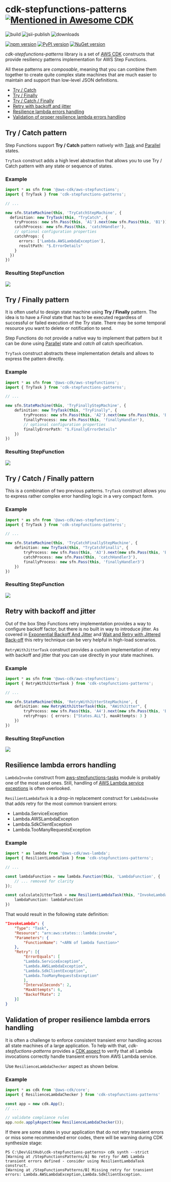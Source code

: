 # cdk-stepfunctions-patterns [![Mentioned in Awesome CDK](https://awesome.re/mentioned-badge.svg)](https://github.com/eladb/awesome-cdk)
![build](https://github.com/kolomied/cdk-stepfunctions-patterns/workflows/build/badge.svg)
![jsii-publish](https://github.com/kolomied/cdk-stepfunctions-patterns/workflows/jsii-publish/badge.svg)
![downloads](https://img.shields.io/npm/dt/cdk-stepfunctions-patterns)

[![npm version](https://badge.fury.io/js/cdk-stepfunctions-patterns.svg)](https://badge.fury.io/js/cdk-stepfunctions-patterns)
[![PyPI version](https://badge.fury.io/py/cdk-stepfunctions-patterns.svg)](https://badge.fury.io/py/cdk-stepfunctions-patterns)
[![NuGet version](https://badge.fury.io/nu/Talnakh.StepFunctions.Patterns.svg)](https://badge.fury.io/nu/Talnakh.StepFunctions.Patterns)

*cdk-stepfunctions-patterns* library is a set of [AWS CDK](https://aws.amazon.com/cdk/) constructs that provide 
resiliency patterns implementation for AWS Step Functions.

All these patterns are *composable*, meaning that you can combine them together to create
quite complex state machines that are much easier to maintain and support than low-level
JSON definitions.

  * [Try / Catch](#try--catch-pattern)
  * [Try / Finally](#try--finally-pattern)
  * [Try / Catch / Finally](#try--catch--finally-pattern)
  * [Retry with backoff and jitter](#retry-with-backoff-and-jitter)
  * [Resilience lambda errors handling](#resilience-lambda-errors-handling)                                                                                                                                          
  * [Validation of proper resilience lambda errors handling](#validation-of-proper-resilience-lambda-errors-handling)   
  
## Try / Catch pattern
Step Functions support **Try / Catch** pattern natively with [Task](https://docs.aws.amazon.com/step-functions/latest/dg/amazon-states-language-task-state.html)
and [Parallel](https://docs.aws.amazon.com/step-functions/latest/dg/amazon-states-language-parallel-state.html) states. 

`TryTask` construct adds a high level abstraction that allows you to use Try / Catch pattern with any state or sequence of states.

### Example
```typescript
import * as sfn from '@aws-cdk/aws-stepfunctions';
import { TryTask } from 'cdk-stepfunctions-patterns';

// ...

new sfn.StateMachine(this, 'TryCatchStepMachine', {
  definition: new TryTask(this, "TryCatch", {
    tryProcess: new sfn.Pass(this, 'A1').next(new sfn.Pass(this, 'B1')),
    catchProcess: new sfn.Pass(this, 'catchHandler'),
    // optional configuration properties
    catchProps: {
      errors: ['Lambda.AWSLambdaException'],
      resultPath: "$.ErrorDetails"
    }
  })
})
```

### Resulting StepFunction
![](doc/tryCatch.png)


## Try / Finally pattern 
It is often useful to design state machine using **Try / Finally** pattern. The idea is to have a *Final* state that has to be 
executed regardless of successful or failed execution of the *Try* state. There may be some temporal resource you want 
to delete or notification to send.

Step Functions do not provide a native way to implement that pattern but it can be done using 
[Parallel](https://docs.aws.amazon.com/step-functions/latest/dg/amazon-states-language-parallel-state.html) state and *catch all* catch
specification.

`TryTask` construct abstracts these implementation details and allows to express the pattern directly.

### Example

```typescript
import * as sfn from '@aws-cdk/aws-stepfunctions';
import { TryTask } from 'cdk-stepfunctions-patterns';

// ...

new sfn.StateMachine(this, 'TryFinallyStepMachine', {
    definition: new TryTask(this, "TryFinally", {
        tryProcess: new sfn.Pass(this, 'A2').next(new sfn.Pass(this, 'B2')),
        finallyProcess: new sfn.Pass(this, 'finallyHandler'),
        // optional configuration properties
        finallyErrorPath: "$.FinallyErrorDetails"
    })
})
```

### Resulting StepFunction
![](doc/tryFinally.png)

## Try / Catch / Finally pattern
This is a combination of two previous patterns. `TryTask` construct allows you to express rather complex
error handling logic in a very compact form. 

### Example
```typescript
import * as sfn from '@aws-cdk/aws-stepfunctions';
import { TryTask } from 'cdk-stepfunctions-patterns';

// ...

new sfn.StateMachine(this, 'TryCatchFinallyStepMachine', {
    definition: new TryTask(this, "TryCatchFinalli", {
        tryProcess: new sfn.Pass(this, 'A3').next(new sfn.Pass(this, 'B3')),
        catchProcess: new sfn.Pass(this, 'catchHandler3'),
        finallyProcess: new sfn.Pass(this, 'finallyHandler3')
    })
})
```

### Resulting StepFunction
![](doc/tryCatchFinally.png)

## Retry with backoff and jitter
Out of the box Step Functions retry implementation provides a way to configure backoff factor,
but there is no built in way to introduce jitter. As covered in 
[Exponential Backoff And Jitter](https://aws.amazon.com/blogs/architecture/exponential-backoff-and-jitter/)
and [Wait and Retry with Jittered Back-off](https://github.com/Polly-Contrib/Polly.Contrib.WaitAndRetry#wait-and-retry-with-jittered-back-off) this retry technique can be very helpful in high-load
scenarios.

`RetryWithJitterTask` construct provides a custom implementation of retry with backoff and 
jitter that you can use directly in your state machines. 

### Example
```typescript
import * as sfn from '@aws-cdk/aws-stepfunctions';
import { RetryWithJitterTask } from 'cdk-stepfunctions-patterns';

// ...

new sfn.StateMachine(this, 'RetryWithJitterStepMachine', {
    definition: new RetryWithJitterTask(this, "AWithJitter", {
        tryProcess: new sfn.Pass(this, 'A4').next(new sfn.Pass(this, 'B4')),
        retryProps: { errors: ["States.ALL"], maxAttempts: 3 }
    })
})
```

### Resulting StepFunction
![](doc/retryWithJitter.png)

## Resilience lambda errors handling
`LambdaInvoke` construct from [aws-stepfunctions-tasks](https://docs.aws.amazon.com/cdk/api/latest/docs/aws-stepfunctions-tasks-readme.html)
module is probably one of the most used ones. Still, handling of 
[AWS Lambda service exceptions](https://docs.aws.amazon.com/step-functions/latest/dg/bp-lambda-serviceexception.html) 
is often overlooked. 

`ResilientLambdaTask` is a drop-in replacement construct for `LambdaInvoke` that adds retry for the most common 
transient errors: 

 - Lambda.ServiceException
 - Lambda.AWSLambdaException
 - Lambda.SdkClientException
 - Lambda.TooManyRequestsException

 ### Example
```typescript
import * as lambda from '@aws-cdk/aws-lambda';
import { ResilientLambdaTask } from 'cdk-stepfunctions-patterns';

// ...

const lambdaFunction = new lambda.Function(this, 'LambdaFunction', {
    // ... removed for clarity
});

const calculateJitterTask = new ResilientLambdaTask(this, "InvokeLambda", {
    lambdaFunction: lambdaFunction  
})
```

That would result in the following state definition:

```json
"InvokeLambda": {
    "Type": "Task",
    "Resource": "arn:aws:states:::lambda:invoke",
    "Parameters": {
        "FunctionName": "<ARN of lambda function>"
    },
    "Retry": [{
        "ErrorEquals": [
        "Lambda.ServiceException",
        "Lambda.AWSLambdaException",
        "Lambda.SdkClientException",
        "Lambda.TooManyRequestsException"
        ],
        "IntervalSeconds": 2,
        "MaxAttempts": 6,
        "BackoffRate": 2
    }]
}
```

## Validation of proper resilience lambda errors handling
It is often a challenge to enforce consistent transient error handling across all state machines of a large
application. To help with that, *cdk-stepfuctions-patterns* provides a [CDK aspect](https://docs.aws.amazon.com/cdk/latest/guide/aspects.html)
to verify that all Lambda invocations correctly handle transient errors from AWS Lambda service.

Use `ResilienceLambdaChecker` aspect as shown below.

 ### Example
```typescript
import * as cdk from '@aws-cdk/core';
import { ResilienceLambdaChecker } from 'cdk-stepfunctions-patterns'

const app = new cdk.App();
// ...

// validate compliance rules
app.node.applyAspect(new ResilienceLambdaChecker());
```

If there are some states in your application that do not retry transient errors or miss some recommended
error codes, there will be warning during CDK synthesize stage:

```
PS C:\Dev\GitHub\cdk-stepfunctions-patterns> cdk synth --strict
[Warning at /StepFunctionsPatterns/A] No retry for AWS Lambda transient errors defined - consider using ResilientLambdaTask construct.
[Warning at /StepFunctionsPatterns/B] Missing retry for transient errors: Lambda.AWSLambdaException,Lambda.SdkClientException.
```
